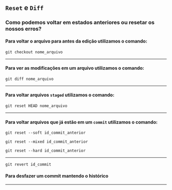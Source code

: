 ## `Reset` e `Diff`

### Como podemos voltar em estados anteriores ou resetar os nossos erros?

#### Para voltar o arquivo para antes da edição utilizamos o comando:
```git
git checkout nome_arquivo
```
___
#### Para ver as modificações em um arquivo utilizamos o comando:
```git
git diff nome_arquivo
```
___
#### Para voltar arquivos `staged` utilizamos o comando:
```git
git reset HEAD nome_arquivo
```
___
#### Para voltar arquivos que já estão em um `commit` utilizamos o comando:

```git
git reset --soft id_commit_anterior
```
```git
git reset --mixed id_commit_anterior
```
```git
git reset --hard id_commit_anterior
```
___
```git
git revert id_commit
```
#### Para desfazer um commit mantendo o histórico
___
